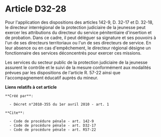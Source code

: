 # Article D32-28

Pour l'application des dispositions des articles 142-9, 
D. 32-17 et D. 32-18, le directeur interrégional de la protection judiciaire de la jeunesse peut exercer les attributions du
directeur du service pénitentiaire d'insertion et de probation. Dans ce cadre, il peut déléguer sa signature et ses pouvoirs
à l'un de ses directeurs territoriaux ou l'un de ses directeurs de service. En leur absence ou en cas d'empêchement, le
directeur régional désigne un fonctionnaire des services déconcentrés pour exercer ces missions. 

Les services du secteur public de la protection judiciaire de la jeunesse assurent le contrôle et le suivi de la mesure
conformément aux modalités prévues par les dispositions de l'article R. 57-22 ainsi que l'accompagnement éducatif auprès du
mineur.

**Liens relatifs à cet article**

	**Créé par**:

	  - Décret n°2010-355 du 1er avril 2010 - art. 1

	**Cite**:

	  - Code de procédure pénale - art. 142-9
	  - Code de procédure pénale - art. D32-17
	  - Code de procédure pénale - art. R57-22
